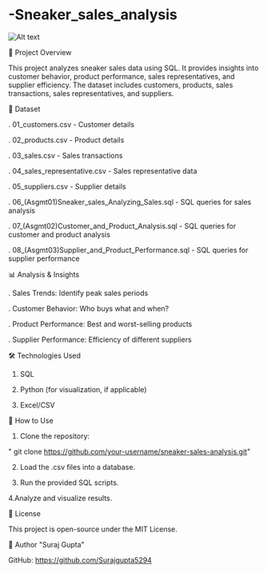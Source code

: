 # -Sneaker_sales_analysis
![Alt text](https://files.oaiusercontent.com/file-UwyZM7WGXK3pYdzQSZ7hyf?se=2025-02-25T07%3A01%3A03Z&sp=r&sv=2024-08-04&sr=b&rscc=max-age%3D299%2C%20immutable%2C%20private&rscd=attachment%3B%20filename%3Dc14d568b-0038-41ae-b0c3-48226ef7cf78&sig=8p4GG4jvk3G4%2B1s/S7%2BXmeSZDKG31Mpdxa4a4j7mD2E%3D)


📌 Project Overview

This project analyzes sneaker sales data using SQL. It provides insights into customer behavior, product performance, sales representatives, and supplier efficiency. The dataset includes customers, products, sales transactions, sales representatives, and suppliers.

📂 Dataset

. 01_customers.csv - Customer details

. 02_products.csv - Product details

. 03_sales.csv - Sales transactions

. 04_sales_representative.csv - Sales representative data

. 05_suppliers.csv - Supplier details

. 06_(Asgmt01)Sneaker_sales_Analyzing_Sales.sql - SQL queries for sales analysis

. 07_(Asgmt02)Customer_and_Product_Analysis.sql - SQL queries for customer and product analysis

. 08_(Asgmt03)Supplier_and_Product_Performance.sql - SQL queries for supplier performance

📊 Analysis & Insights

. Sales Trends: Identify peak sales periods

. Customer Behavior: Who buys what and when?

. Product Performance: Best and worst-selling products

. Supplier Performance: Efficiency of different suppliers

🛠️ Technologies Used

1. SQL

2. Python (for visualization, if applicable)

3. Excel/CSV


🚀 How to Use

1. Clone the repository:

" git clone https://github.com/your-username/sneaker-sales-analysis.git"

2. Load the .csv files into a database.

3. Run the provided SQL scripts.

4.Analyze and visualize results.

📜 License

  This project is open-source under the MIT License.

👤 Author
"Suraj Gupta"

GitHub: https://github.com/Surajgupta5294
